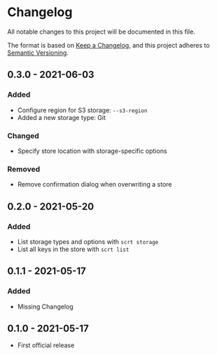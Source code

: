 # Changelog

All notable changes to this project will be documented in this file.

The format is based on [Keep a Changelog](https://keepachangelog.com/en/1.0.0/), and this project adheres to [Semantic Versioning](https://semver.org/spec/v2.0.0.html).

## 0.3.0 - 2021-06-03

### Added

- Configure region for S3 storage: `--s3-region`
- Added a new storage type: Git

### Changed

- Specify store location with storage-specific options

### Removed

- Remove confirmation dialog when overwriting a store

## 0.2.0 - 2021-05-20

### Added

- List storage types and options with `scrt storage`
- List all keys in the store with `scrt list`

## 0.1.1 - 2021-05-17

### Added

- Missing Changelog

## 0.1.0 - 2021-05-17

- First official release
